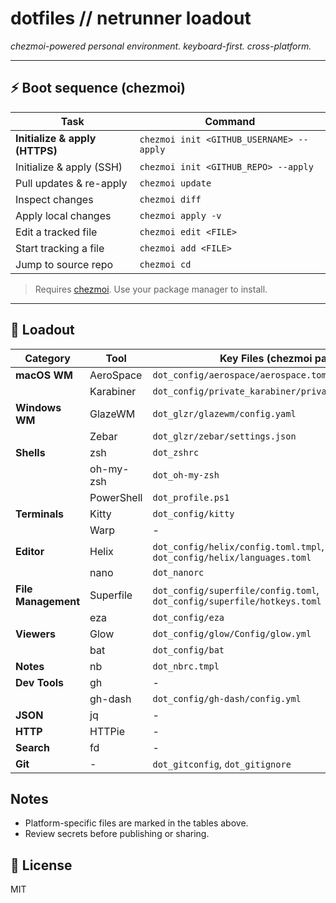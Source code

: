 # dotfiles // netrunner loadout

_chezmoi-powered personal environment. keyboard-first. cross-platform._

---

## ⚡ Boot sequence (chezmoi)

| Task                           | Command                                  |
| ------------------------------ | ---------------------------------------- |
| **Initialize & apply (HTTPS)** | `chezmoi init <GITHUB_USERNAME> --apply` |
| Initialize & apply (SSH)       | `chezmoi init <GITHUB_REPO> --apply`     |
| Pull updates & re-apply        | `chezmoi update`                         |
| Inspect changes                | `chezmoi diff`                           |
| Apply local changes            | `chezmoi apply -v`                       |
| Edit a tracked file            | `chezmoi edit <FILE>`                    |
| Start tracking a file          | `chezmoi add <FILE>`                     |
| Jump to source repo            | `chezmoi cd`                             |

> Requires [chezmoi](https://www.chezmoi.io/). Use your package manager to install.

---

## 🧰 Loadout

| Category            | Tool        | Key Files (chezmoi paths)        | Docs           |
| ------------------- | ----------- | -------------------------------- | -------------- |
| **macOS WM**        | AeroSpace   | `dot_config/aerospace/aerospace.toml` | `AEROSPACE.md` |
|                     | Karabiner   | `dot_config/private_karabiner/private_karabiner.json` | `KARABINER.md` |
| **Windows WM**      | GlazeWM     | `dot_glzr/glazewm/config.yaml`   | `GLAZEWM.md`   |
|                     | Zebar       | `dot_glzr/zebar/settings.json`   | -              |
| **Shells**          | zsh         | `dot_zshrc`                      | -              |
|                     | oh-my-zsh   | `dot_oh-my-zsh`                  | -              |
|                     | PowerShell  | `dot_profile.ps1`                | -              |
| **Terminals**       | Kitty       | `dot_config/kitty`               | -              |
|                     | Warp        | -                                | -              |
| **Editor**          | Helix       | `dot_config/helix/config.toml.tmpl`, `dot_config/helix/languages.toml` | -              |
|                     | nano        | `dot_nanorc`                     | -              |
| **File Management** | Superfile   | `dot_config/superfile/config.toml`, `dot_config/superfile/hotkeys.toml` | -              |
|                     | eza         | `dot_config/eza`                 | -              |
| **Viewers**         | Glow        | `dot_config/glow/Config/glow.yml` | -              |
|                     | bat         | `dot_config/bat`                 | -              |
| **Notes**           | nb          | `dot_nbrc.tmpl`                  | -              |
| **Dev Tools**       | gh          | -                                | -              |
|                     | gh-dash     | `dot_config/gh-dash/config.yml`  | -              |
| **JSON**            | jq          | -                                | -              |
| **HTTP**            | HTTPie      | -                                | -              |
| **Search**          | fd          | -                                | -              |
| **Git**             | -           | `dot_gitconfig`, `dot_gitignore` | -              |

## Notes

- Platform-specific files are marked in the tables above.
- Review secrets before publishing or sharing.

## 🪪 License

MIT
